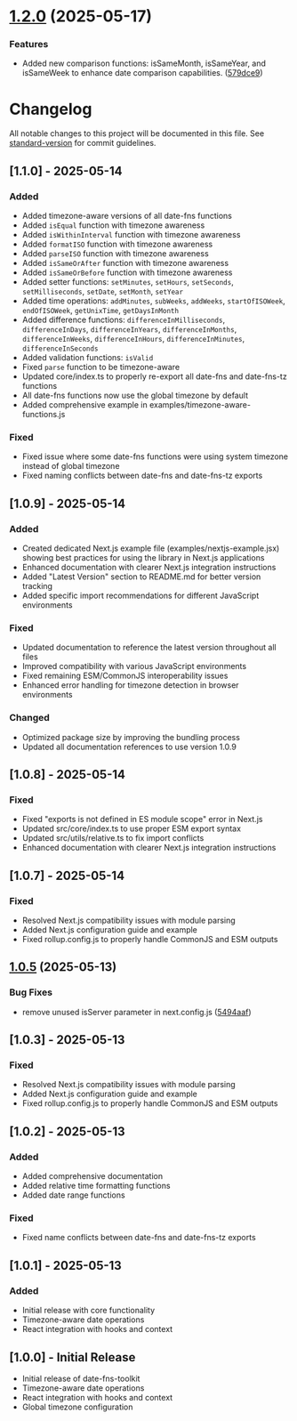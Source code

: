 # [1.2.0](https://github.com/subhamg/date-fns-toolkit/compare/v1.1.0...v1.2.0) (2025-05-17)


### Features

* Added new comparison functions: isSameMonth, isSameYear, and isSameWeek to enhance date comparison capabilities. ([579dce9](https://github.com/subhamg/date-fns-toolkit/commit/579dce9b460ec6d74f527431e6214767769063cf))

# Changelog

All notable changes to this project will be documented in this file. See [standard-version](https://github.com/conventional-changelog/standard-version) for commit guidelines.

<!-- CHANGELOG will be automatically updated by semantic-release -->

## [1.1.0] - 2025-05-14

### Added
- Added timezone-aware versions of all date-fns functions
- Added `isEqual` function with timezone awareness
- Added `isWithinInterval` function with timezone awareness
- Added `formatISO` function with timezone awareness
- Added `parseISO` function with timezone awareness
- Added `isSameOrAfter` function with timezone awareness
- Added `isSameOrBefore` function with timezone awareness
- Added setter functions: `setMinutes`, `setHours`, `setSeconds`, `setMilliseconds`, `setDate`, `setMonth`, `setYear`
- Added time operations: `addMinutes`, `subWeeks`, `addWeeks`, `startOfISOWeek`, `endOfISOWeek`, `getUnixTime`, `getDaysInMonth`
- Added difference functions: `differenceInMilliseconds`, `differenceInDays`, `differenceInYears`, `differenceInMonths`, `differenceInWeeks`, `differenceInHours`, `differenceInMinutes`, `differenceInSeconds`
- Added validation functions: `isValid`
- Fixed `parse` function to be timezone-aware
- Updated core/index.ts to properly re-export all date-fns and date-fns-tz functions
- All date-fns functions now use the global timezone by default
- Added comprehensive example in examples/timezone-aware-functions.js

### Fixed
- Fixed issue where some date-fns functions were using system timezone instead of global timezone
- Fixed naming conflicts between date-fns and date-fns-tz exports

## [1.0.9] - 2025-05-14

### Added
- Created dedicated Next.js example file (examples/nextjs-example.jsx) showing best practices for using the library in Next.js applications
- Enhanced documentation with clearer Next.js integration instructions
- Added "Latest Version" section to README.md for better version tracking
- Added specific import recommendations for different JavaScript environments

### Fixed
- Updated documentation to reference the latest version throughout all files
- Improved compatibility with various JavaScript environments
- Fixed remaining ESM/CommonJS interoperability issues
- Enhanced error handling for timezone detection in browser environments

### Changed
- Optimized package size by improving the bundling process
- Updated all documentation references to use version 1.0.9

## [1.0.8] - 2025-05-14

### Fixed
- Fixed "exports is not defined in ES module scope" error in Next.js
- Updated src/core/index.ts to use proper ESM export syntax
- Updated src/utils/relative.ts to fix import conflicts
- Enhanced documentation with clearer Next.js integration instructions

## [1.0.7] - 2025-05-14

### Fixed
- Resolved Next.js compatibility issues with module parsing
- Added Next.js configuration guide and example
- Fixed rollup.config.js to properly handle CommonJS and ESM outputs

## [1.0.5](https://github.com/subhamg/date-fns-toolkit/compare/v1.0.4...v1.0.5) (2025-05-13)


### Bug Fixes

* remove unused isServer parameter in next.config.js ([5494aaf](https://github.com/subhamg/date-fns-toolkit/commit/5494aafd7208136469b21206bdc6f4d0966fb597))

## [1.0.3] - 2025-05-13

### Fixed
- Resolved Next.js compatibility issues with module parsing
- Added Next.js configuration guide and example
- Fixed rollup.config.js to properly handle CommonJS and ESM outputs

## [1.0.2] - 2025-05-13

### Added
- Added comprehensive documentation
- Added relative time formatting functions
- Added date range functions

### Fixed
- Fixed name conflicts between date-fns and date-fns-tz exports

## [1.0.1] - 2025-05-13

### Added
- Initial release with core functionality
- Timezone-aware date operations
- React integration with hooks and context

## [1.0.0] - Initial Release

- Initial release of date-fns-toolkit
- Timezone-aware date operations
- React integration with hooks and context
- Global timezone configuration

